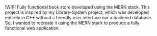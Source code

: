 !WIP! Fully functional book store developed using the MERN stack.
This project is inspired by my Library-System project, which was developed entirely in C++ without a friendly user interface nor a backend database.
So, I wanted to recreate it using the MERN stack to produce a fully functional web application.
